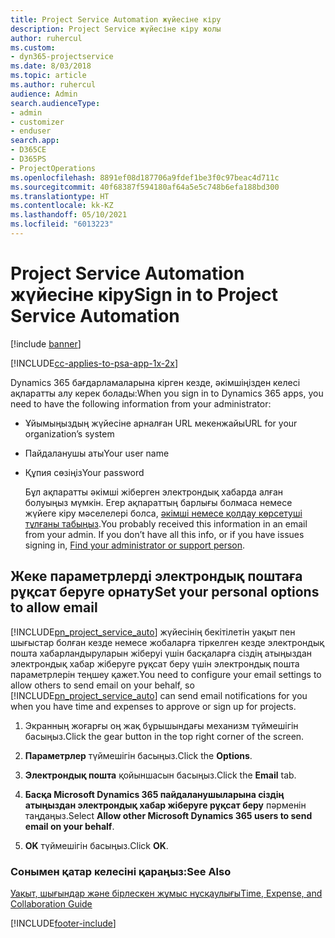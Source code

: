 ```yaml
---
title: Project Service Automation жүйесіне кіру
description: Project Service жүйесіне кіру жолы
author: ruhercul
ms.custom:
- dyn365-projectservice
ms.date: 8/03/2018
ms.topic: article
ms.author: ruhercul
audience: Admin
search.audienceType:
- admin
- customizer
- enduser
search.app:
- D365CE
- D365PS
- ProjectOperations
ms.openlocfilehash: 8891ef08d187706a9fdef1be3f0c97beac4d711c
ms.sourcegitcommit: 40f68387f594180af64a5e5c748b6efa188bd300
ms.translationtype: HT
ms.contentlocale: kk-KZ
ms.lasthandoff: 05/10/2021
ms.locfileid: "6013223"
---
```

# <a name="sign-in-to-project-service-automation"></a><span data-ttu-id="7af0c-103">Project Service Automation жүйесіне кіру</span><span class="sxs-lookup"><span data-stu-id="7af0c-103">Sign in to Project Service Automation</span></span>

[!include [banner](../includes/psa-now-project-operations.md)]

[!INCLUDE[cc-applies-to-psa-app-1x-2x](../includes/cc-applies-to-psa-app-1x-2x.md)]

<span data-ttu-id="7af0c-104">Dynamics 365 бағдарламаларына кірген кезде, әкімшіңізден келесі ақпаратты алу керек болады:</span><span class="sxs-lookup"><span data-stu-id="7af0c-104">When you sign in to Dynamics 365 apps, you need to have the following information from your administrator:</span></span>  
  
- <span data-ttu-id="7af0c-105">Ұйымыңыздың жүйесіне арналған URL мекенжайы</span><span class="sxs-lookup"><span data-stu-id="7af0c-105">URL for your organization’s system</span></span>  
  
- <span data-ttu-id="7af0c-106">Пайдаланушы аты</span><span class="sxs-lookup"><span data-stu-id="7af0c-106">Your user name</span></span>  
  
- <span data-ttu-id="7af0c-107">Құпия сөзіңіз</span><span class="sxs-lookup"><span data-stu-id="7af0c-107">Your password</span></span>  
  
  <span data-ttu-id="7af0c-108">Бұл ақпаратты әкімші жіберген электрондық хабарда алған болуыңыз мүмкін. Егер ақпараттың барлығы болмаса немесе жүйеге кіру мәселелері болса, [әкімші немесе қолдау көрсетуші тұлғаны табыңыз](/dynamics365/customerengagement/on-premises/basics/find-administrator-support).</span><span class="sxs-lookup"><span data-stu-id="7af0c-108">You probably received this information in an email from your admin. If you don’t have all this info, or if you have issues signing in, [Find your administrator or support person](/dynamics365/customerengagement/on-premises/basics/find-administrator-support).</span></span>  
  
## <a name="set-your-personal-options-to-allow-email"></a><span data-ttu-id="7af0c-109">Жеке параметрлерді электрондық поштаға рұқсат беруге орнату</span><span class="sxs-lookup"><span data-stu-id="7af0c-109">Set your personal options to allow email</span></span>  
 <span data-ttu-id="7af0c-110">[!INCLUDE[pn_project_service_auto](../includes/pn-project-service-auto.md)] жүйесінің бекітілетін уақыт пен шығыстар болған кезде немесе жобаларға тіркелген кезде электрондық пошта хабарландыруларын жіберуі үшін басқаларға сіздің атыңыздан электрондық хабар жіберуге рұқсат беру үшін электрондық пошта параметрлерін теңшеу қажет.</span><span class="sxs-lookup"><span data-stu-id="7af0c-110">You need to configure your email settings to allow others to send email on your behalf, so [!INCLUDE[pn_project_service_auto](../includes/pn-project-service-auto.md)] can send email notifications for you when you have time and expenses to approve or sign up for projects.</span></span>  
  
1.  <span data-ttu-id="7af0c-111">Экранның жоғарғы оң жақ бұрышындағы механизм түймешігін басыңыз.</span><span class="sxs-lookup"><span data-stu-id="7af0c-111">Click the gear button in the top right corner of the screen.</span></span>  
  
2.  <span data-ttu-id="7af0c-112">**Параметрлер** түймешігін басыңыз.</span><span class="sxs-lookup"><span data-stu-id="7af0c-112">Click the **Options**.</span></span>  
  
3.  <span data-ttu-id="7af0c-113">**Электрондық пошта** қойыншасын басыңыз.</span><span class="sxs-lookup"><span data-stu-id="7af0c-113">Click the **Email** tab.</span></span>  
  
4.  <span data-ttu-id="7af0c-114">**Басқа Microsoft Dynamics 365 пайдаланушыларына сіздің атыңыздан электрондық хабар жіберуге рұқсат беру** пәрменін таңдаңыз.</span><span class="sxs-lookup"><span data-stu-id="7af0c-114">Select **Allow other Microsoft Dynamics 365 users to send email on your behalf**.</span></span>  
  
5.  <span data-ttu-id="7af0c-115">**OK** түймешігін басыңыз.</span><span class="sxs-lookup"><span data-stu-id="7af0c-115">Click **OK**.</span></span>  
  
### <a name="see-also"></a><span data-ttu-id="7af0c-116">Сонымен қатар келесіні қараңыз:</span><span class="sxs-lookup"><span data-stu-id="7af0c-116">See Also</span></span>  
 [<span data-ttu-id="7af0c-117">Уақыт, шығындар және бірлескен жұмыс нұсқаулығы</span><span class="sxs-lookup"><span data-stu-id="7af0c-117">Time, Expense, and Collaboration Guide</span></span>](../psa/time-expense-collaboration-guide.md)


[!INCLUDE[footer-include](../includes/footer-banner.md)]